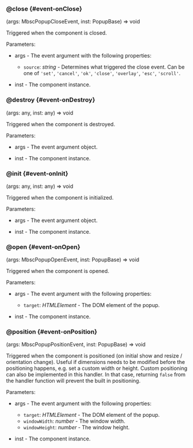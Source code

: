 ### @close {#event-onClose}

(args: MbscPopupCloseEvent, inst: PopupBase) => void


Triggered when the component is closed.

Parameters:
 - args - The event argument with the following properties:
   - `source`: *string* - Determines what triggered the close event. Can be one of `'set'`, `'cancel'`, `'ok'`, `'close'`,
`'overlay'`, `'esc'`, `'scroll'`.

 - inst - The component instance.


### @destroy {#event-onDestroy}

(args: any, inst: any) => void


Triggered when the component is destroyed.

Parameters:
 - args - The event argument object.

 - inst - The component instance.


### @init {#event-onInit}

(args: any, inst: any) => void


Triggered when the component is initialized.

Parameters:
 - args - The event argument object.

 - inst - The component instance.


### @open {#event-onOpen}

(args: MbscPopupOpenEvent, inst: PopupBase) => void


Triggered when the component is opened.

Parameters:
 - args - The event argument with the following properties:
   - `target`: *HTMLElement* - The DOM element of the popup.

 - inst - The component instance.


### @position {#event-onPosition}

(args: MbscPopupPositionEvent, inst: PopupBase) => void


Triggered when the component is positioned (on initial show and resize / orientation change).
Useful if dimensions needs to be modified before the positioning happens, e.g. set a custom width or height.
Custom positioning can also be implemented in this handler. In that case, returning `false` from the handler function will prevent
the built in positioning.

Parameters:
 - args - The event argument with the following properties:
   - `target`: *HTMLElement* - The DOM element of the popup.
   - `windowWidth`: *number* - The window width.
   - `windowHeight`: *number* - The window height.

 - inst - The component instance.


